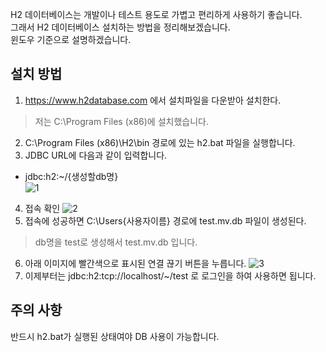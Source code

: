 H2 데이터베이스는 개발이나 테스트 용도로 가볍고 편리하게 사용하기 좋습니다.   
그래서 H2 데이터베이스 설치하는 방법을 정리해보겠습니다.   
윈도우 기준으로 설명하겠습니다.

## 설치 방법
1. https://www.h2database.com 에서 설치파일을 다운받아 설치한다.
> 저는 C:\Program Files (x86)에 설치했습니다.
2. C:\Program Files (x86)\H2\bin 경로에 있는 h2.bat 파일을 실행합니다.
3. JDBC URL에 다음과 같이 입력합니다.
* jdbc:h2:~/{생성할db명}   
![1]()
4. 접속 확인
![2]()
5. 접속에 성공하면 C:\Users\{사용자이름} 경로에 test.mv.db 파일이 생성된다.
> db명을 test로 생성해서 test.mv.db 입니다.
6. 아래 이미지에 빨간색으로 표시된 연결 끊기 버튼을 누릅니다.
![3]()
7. 이제부터는 jdbc:h2:tcp://localhost/~/test 로 로그인을 하여 사용하면 됩니다.

## 주의 사항
반드시 h2.bat가 실행된 상태여야 DB 사용이 가능합니다.